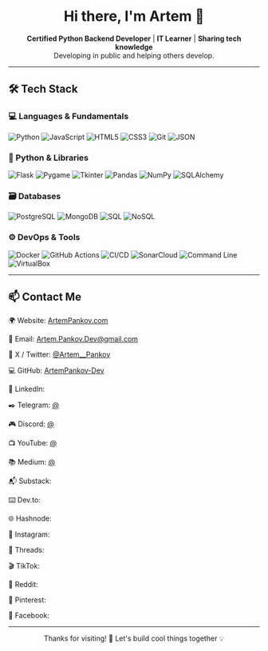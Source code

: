 <h1 align="center">Hi there, I'm Artem 👋</h1>

<p align="center">
  <b>Certified Python Backend Developer</b> | <b>IT Learner</b> | <b>Sharing tech knowledge</b>  
  <br>
  Developing in public and helping others develop.
</p>

---

## 🛠 Tech Stack

### 💻 Languages & Fundamentals
![Python](https://img.shields.io/badge/Python-3776AB?style=flat&logo=python&logoColor=white)
![JavaScript](https://img.shields.io/badge/JavaScript-F7DF1E?style=flat&logo=javascript&logoColor=black)
![HTML5](https://img.shields.io/badge/HTML5-E34F26?style=flat&logo=html5&logoColor=white)
![CSS3](https://img.shields.io/badge/CSS3-1572B6?style=flat&logo=css3&logoColor=white)
![Git](https://img.shields.io/badge/Git-F05032?style=flat&logo=git&logoColor=white)
![JSON](https://img.shields.io/badge/JSON-000000?style=flat&logo=json&logoColor=white)

### 🧰 Python & Libraries
![Flask](https://img.shields.io/badge/Flask-000000?style=flat&logo=flask&logoColor=white)
![Pygame](https://img.shields.io/badge/Pygame-282828?style=flat&logo=pygame&logoColor=white)
![Tkinter](https://img.shields.io/badge/Tkinter-FFB400?style=flat&logo=python&logoColor=white)
![Pandas](https://img.shields.io/badge/Pandas-150458?style=flat&logo=pandas&logoColor=white)
![NumPy](https://img.shields.io/badge/NumPy-013243?style=flat&logo=numpy&logoColor=white)
![SQLAlchemy](https://img.shields.io/badge/SQLAlchemy-006666?style=flat&logo=python&logoColor=white)

### 🗃 Databases
![PostgreSQL](https://img.shields.io/badge/PostgreSQL-4169E1?style=flat&logo=postgresql&logoColor=white)
![MongoDB](https://img.shields.io/badge/MongoDB-47A248?style=flat&logo=mongodb&logoColor=white)
![SQL](https://img.shields.io/badge/SQL-4479A1?style=flat&logo=sqlite&logoColor=white)
![NoSQL](https://img.shields.io/badge/NoSQL-CC2927?style=flat&logo=databricks&logoColor=white)

### ⚙️ DevOps & Tools
![Docker](https://img.shields.io/badge/Docker-2496ED?style=flat&logo=docker&logoColor=white)
![GitHub Actions](https://img.shields.io/badge/GitHub%20Actions-2088FF?style=flat&logo=github-actions&logoColor=white)
![CI/CD](https://img.shields.io/badge/CI/CD-0A0A0A?style=flat&logo=gitlab&logoColor=white)
![SonarCloud](https://img.shields.io/badge/SonarCloud-F3702A?style=flat&logo=sonarcloud&logoColor=white)
![Command Line](https://img.shields.io/badge/CLI-000000?style=flat&logo=gnubash&logoColor=white)
![VirtualBox](https://img.shields.io/badge/Virtualization-183A61?style=flat&logo=virtualbox&logoColor=white)

---

## 📫 Contact Me

🌍 Website: [ArtemPankov.com](https://artempankov.com)

📧 Email: [Artem.Pankov.Dev@gmail.com](mailto:artem.pankov.dev@gmail.com) 

📱 X / Twitter: [@Artem__Pankov](https://x.com/Artem__Pankov)  

💻 GitHub: [ArtemPankov-Dev](https://github.com/ArtemPankov-Dev)

💼 LinkedIn: [](https://linkedin.com/) 

✒️ Telegram: [@](t.me/) 

🎮 Discord: [@](https://discord.com) 

📺 YouTube: [@](https://youtube.com/@)

📚 Medium: [@](https://medium.com/@)

📬 Substack: [](https://substack.com/)

⌨️ Dev.to: [](https://dev.to/)

🌐 Hashnode: [](https://hashnode.com/)

📸 Instagram: [](https://instagram.com/)

💬 Threads: [](https://threads.com/)

🎬 TikTok: [](https://tiktok.com/)

🧠 Reddit: [](https://reddit.com/user/)

📌 Pinterest: [](https://pinterest.com/)

📘 Facebook: [](https://facebook.com/)

---

<p align="center">Thanks for visiting! 🚀 Let's build cool things together 💡</p>
